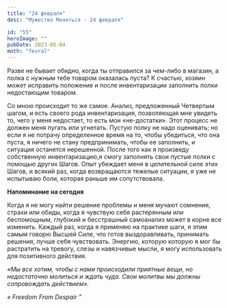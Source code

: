 ```yaml
---
title: "24 февраля"
desc: "Мужество Меняться - 24 февраля"

id: "55"
heroImage: ""
pubDate: 2023-05-04
moth: "fevral"
---
```


Разве не бывает обидно, когда ты отправился за чем-либо в магазин, а полка с
нужным тебе товаром оказалась пуста? К счастью, хозяин может исправить
положение и после инвентаризации заполнить полки недостающим товаром.

Со мною происходит то же самое. Анализ, предложенный Четвертым шагом, и есть
своего рода инвентаризация, позволяющая мне увидеть то, чего у меня недостает,
то есть мои «не-достатки». Этот процесс не должен меня пугать или угнетать.
Пустую полку не надо оценивать; но если я не потрачу определенное время на то,
чтобы убедиться, что она пуста, я ничего не стану предпринимать, чтобы ее
заполнить, и ситуация останется нерешенной. После того как я произведу
собственную инвентаризацию,я смогу заполнять свои пустые полки с помощью
других Шагов. Опыт убеждает меня в целительной силе этих Шагов, и всякий раз,
когда возвращаются тяжелые ситуации, я уже не испытываю боли, которая раньше
им сопутствовала.

**Напоминание на сегодня**

Когда я не могу найти решение проблемы и меня мучают сомнения, страхи или
обиды, когда я чувствую себя растерянным или беспомощным, глубокий и
бесстрашный самоанализ может в корне все изменить. Каждый раз, когда я
применяю на практике шаги, я этим самым говорю Высшей Силе, что готов
выздоравливать, принимать решения, лучше себя чувствовать. Энергию, которую
которую я мог бы растратить на тревогу, слезы и навязчивые мысли, я могу
использовать для позитивного действия.

_«Мы все хотим, чтобы с нами происходили приятные вещи, но недостаточно
молиться и ждать чуда. Свои молитвы мы должны сопровождать действием»._

_«_ _Freedom_ _From_ _Despair_ _”_
